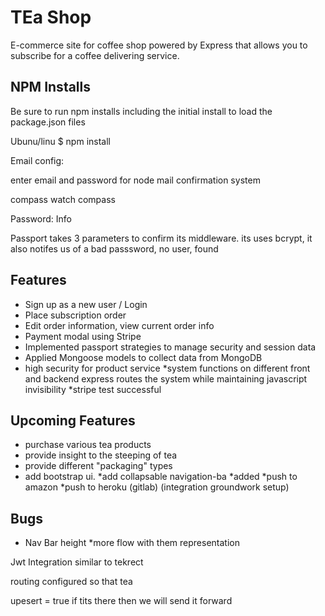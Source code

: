 # TEa Shop
E-commerce site for coffee shop powered by Express that allows you to subscribe for a coffee delivering service.  


## NPM Installs
Be sure to run npm installs including the initial install to load the package.json files

Ubunu/linu
$ npm install

Email config:

enter email and password for node mail confirmation system

compass watch compass

Password: Info

Passport takes 3 parameters to confirm its middleware.
its uses bcrypt, it also notifes us of a bad passsword, no user, found




## Features
* Sign up as a new user / Login
* Place subscription order
* Edit order information, view current order info
* Payment modal using Stripe
* Implemented passport strategies to manage security and session data
* Applied Mongoose models to collect data from MongoDB
* high security for product service
*system functions on different front and backend express routes the system while maintaining javascript invisibility
*stripe test successful

## Upcoming Features
* purchase various tea products
* provide insight to the steeping of tea
* provide different "packaging" types
* add bootstrap ui.
*add collapsable navigation-ba
*added
*push to amazon
*push to heroku (gitlab) (integration groundwork setup)




## Bugs
* Nav Bar height
*more flow with them representation

Jwt Integration similar to tekrect

routing configured so that tea

upesert = true if tits there then we will send it forward

